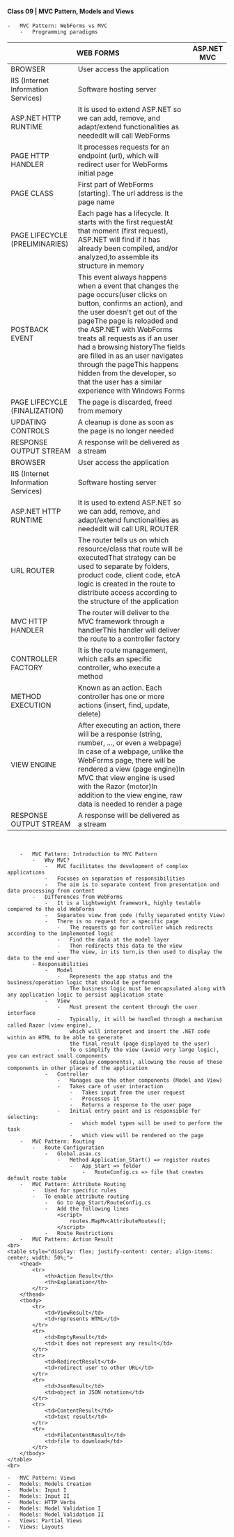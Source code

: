 #### Class 09 | MVC Pattern, Models and Views
    -   MVC Pattern: WebForms vs MVC
        -   Programming paradigms
<table>
    <thead>
        <tr> 
            <th scope="col" colspan="2">WEB FORMS</th>
            <th scope="col" colspan="2">ASP.NET MVC</th>
        </tr>
    </thead>
    <tbody>
        <tr rowspan="2">
            <tr colspan="10">
                <td>BROWSER</td>
                <td>User access the application</td>
            </tr>
            <tr>
                <td>IIS (Internet Information Services)</td>
                <td>Software hosting server</td>
            </tr>
            <tr>
                <td>ASP.NET HTTP RUNTIME</td>
                <td>It is used to extend ASP.NET so we can add, remove, and adapt/extend functionalities as needed<wbr>It will call WebForms</td>
            </tr>
            <tr>
                <td>PAGE HTTP HANDLER</td>
                <td>It processes requests for an endpoint (url), which will redirect user for WebForms initial page</td>
            </tr>
            <tr>
                <td>PAGE CLASS</td>
                <td>First part of WebForms (starting). The url address is the page name</td>
            </tr>
            <tr>
                <td>PAGE LIFECYCLE (PRELIMINARIES)</td>
                <td>Each page has a lifecycle. It starts with the first request<wbr>At that moment (first request), ASP.NET will find if it has already been compiled, and/or analyzed,<wbr>to assemble its structure in memory</td>
            </tr>
            <tr>
                <td>POSTBACK EVENT</td>
                <td>This event always happens when a event that changes the page occurs<wbr>(user clicks on button, confirms an action), and the user doesn't get out of the page<wbr>The page is reloaded and the ASP.NET with WebForms treats all requests as if an user had a browsing history<wbr>The fields are filled in as an user navigates through the page<wbr>This happens hidden from the developer, so that the user has a similar experience with Windows Forms</td>
            </tr>
            <tr>
                <td>PAGE LIFECYCLE (FINALIZATION)</td>
                <td>The page is discarded, freed from memory</td>
            </tr>
            <tr>
                <td>UPDATING CONTROLS</td>
                <td>A cleanup is done as soon as the page is no longer needed</td>
            </tr>
            <tr>
                <td>RESPONSE OUTPUT STREAM</td>
                <td>A response will be delivered as a stream</td>
            </tr>
            <tr colspan="9">
                <td>BROWSER</td>
                <td>User access the application</td>
            </tr>
            <tr>
                <td>IIS (Internet Information Services)</td>
                <td>Software hosting server</td>
            </tr>
            <tr>
                <td>ASP.NET HTTP RUNTIME</td>
                <td>It is used to extend ASP.NET so we can add, remove, and adapt/extend functionalities as needed<wbr>It will call URL ROUTER</td>
            </tr>
            <tr>
                <td>URL ROUTER</td>
                <td>The router tells us on which resource/class that route will be executed<wbr>That strategy can be used to separate by folders, product code, client code, etc<wbr>A logic is created in the route to distribute access according to the structure of the application</td>
            </tr>
            <tr>
                <td>MVC HTTP HANDLER</td>
                <td>The router will deliver to the MVC framework through a handler<wbr>This handler will deliver the route to a controller factory</td>
            </tr>
            <tr>
                <td>CONTROLLER FACTORY</td>
                <td>It is the route management, which calls an specific controller, who execute a method</td>
            </tr>
            <tr>
                <td>METHOD EXECUTION</td>
                <td>Known as an action. Each controller has one or more actions (insert, find, update, delete)</td>
            </tr>
            <tr>
                <td>VIEW ENGINE</td>
                <td>After executing an action, there will be a response (string, number, ..., or even a webpage)<wbr>In case of a webpage, unlike the WebForms page, there will be rendered a view (page engine)<wbr>In MVC that view engine is used with the Razor (motor)<wbr>In addition to the view engine, raw data is needed to render a page</td>
            </tr>
            <tr>
                <td>RESPONSE OUTPUT STREAM</td>
                <td>A response will be delivered as a stream</td>
            </tr>
        </tr>
    </tbody>
</table>
<br>

```
    -   MVC Pattern: Introduction to MVC Pattern
        -   Why MVC?
            -   MVC facilitates the development of complex applications
            -   Focuses on separation of responsibilities
            -   The aim is to separate content from presentation and data processing from content
        -   Differences from WebForms
            -   It is a lightweight framework, highly testable compared to the old WebForms
            -   Separates view from code (fully separated entity View)
            -   There is no request for a specific page 
                -   The requests go for controller which redirects according to the implemented logic
                -   Find the data at the model layer
                -   Then redirects this data to the view
                -   The view, in its turn,is then used to display the data to the end user
        - Responsabilities
            -   Model
                -   Represents the app status and the business/operation logic that should be performed
                -   The business logic must be encapsulated along with any application logic to persist application state
            -   View
                -   Must present the content through the user interface
                -   Typically, it will be handled through a mechanism called Razor (view engine),
                    which will interpret and insert the .NET code within an HTML to be able to generate 
                    the final result (page displayed to the user)
                -   To o simplify the view (avoid very large logic), you can extract small components
                    (display components), allowing the reuse of these components in other places of the application
            -   Controller
                -   Manages que the other components (Model and View)
                -   Takes care of user interaction
                    -   Takes input from the user request
                    -   Processes it
                    -   Returns a response to the user page
                -   Initial entry point and is responsible for selecting:
                    -   which model types will be used to perform the task
                    -   which view will be rendered on the page
    -   MVC Pattern: Routing
        -   Route Configuration
            -   Global.asax.cs
                -   Method Application_Start() => register routes
                    -   App_Start => folder
                        -   RouteConfig.cs => file that creates default route table
    -   MVC Pattern: Attribute Routing
        -   Used for specific rules
        -   To enable attribute routing
            -   Go to App_Start/RouteConfig.cs
            -   Add the following lines
                <script>
                    routes.MapMvcAttributeRoutes();
                </script>
            -   Route Restrictions
    -   MVC Pattern: Action Result
<br>
<table style="display: flex; justify-content: center; align-items: center; width: 50%;">
    <thead>
        <tr>
            <th>Action Result</th>
            <th>Explanation</th>
        </tr>
    </thead>
    <tbody>
        <tr>
            <td>ViewResult</td>
            <td>represents HTML</td>
        </tr>
        <tr>
            <td>EmptyResult</td>
            <td>it does not represent any result</td>
        </tr>
        <tr>
            <td>RedirectResult</td>
            <td>redirect user to other URL</td>
        </tr>
        <tr>
            <td>JsonResult</td>
            <td>object in JSON notation</td>
        </tr>
        <tr>
            <td>ContentResult</td>
            <td>text result</td>
        </tr>
        <tr>
            <td>FileContentResult</td>
            <td>file to download</td>
        </tr>
    </tbody>
</table>
<br>

```
    -   MVC Pattern: Views
    -   Models: Models Creation
    -   Models: Input I
    -   Models: Input II
    -   Models: HTTP Verbs
    -   Models: Model Validation I
    -   Models: Model Validation II
    -   Views: Partial Views
    -   Views: Layouts